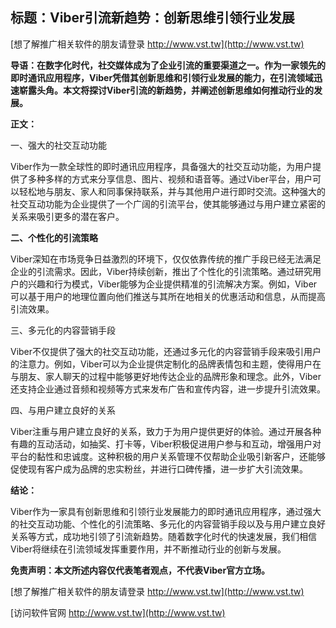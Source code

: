 ## **标题：Viber引流新趋势：创新思维引领行业发展**

[想了解推广相关软件的朋友请登录 http://www.vst.tw](http://www.vst.tw)

**导语：在数字化时代，社交媒体成为了企业引流的重要渠道之一。作为一家领先的即时通讯应用程序，Viber凭借其创新思维和引领行业发展的能力，在引流领域迅速崭露头角。本文将探讨Viber引流的新趋势，并阐述创新思维如何推动行业的发展。**

**正文：**

一、强大的社交互动功能

Viber作为一款全球性的即时通讯应用程序，具备强大的社交互动功能，为用户提供了多种多样的方式来分享信息、图片、视频和语音等。通过Viber平台，用户可以轻松地与朋友、家人和同事保持联系，并与其他用户进行即时交流。这种强大的社交互动功能为企业提供了一个广阔的引流平台，使其能够通过与用户建立紧密的关系来吸引更多的潜在客户。

**二、个性化的引流策略**

Viber深知在市场竞争日益激烈的环境下，仅仅依靠传统的推广手段已经无法满足企业的引流需求。因此，Viber持续创新，推出了个性化的引流策略。通过研究用户的兴趣和行为模式，Viber能够为企业提供精准的引流解决方案。例如，Viber可以基于用户的地理位置向他们推送与其所在地相关的优惠活动和信息，从而提高引流效果。

三、多元化的内容营销手段

Viber不仅提供了强大的社交互动功能，还通过多元化的内容营销手段来吸引用户的注意力。例如，Viber可以为企业提供定制化的品牌表情包和主题，使得用户在与朋友、家人聊天的过程中能够更好地传达企业的品牌形象和理念。此外，Viber还支持企业通过音频和视频等方式来发布广告和宣传内容，进一步提升引流效果。

四、与用户建立良好的关系

Viber注重与用户建立良好的关系，致力于为用户提供更好的体验。通过开展各种有趣的互动活动，如抽奖、打卡等，Viber积极促进用户参与和互动，增强用户对平台的黏性和忠诚度。这种积极的用户关系管理不仅帮助企业吸引新客户，还能够促使现有客户成为品牌的忠实粉丝，并进行口碑传播，进一步扩大引流效果。

**结论：**

Viber作为一家具有创新思维和引领行业发展能力的即时通讯应用程序，通过强大的社交互动功能、个性化的引流策略、多元化的内容营销手段以及与用户建立良好关系等方式，成功地引领了引流新趋势。随着数字化时代的快速发展，我们相信Viber将继续在引流领域发挥重要作用，并不断推动行业的创新与发展。

**免责声明：本文所述内容仅代表笔者观点，不代表Viber官方立场。**

[想了解推广相关软件的朋友请登录 http://www.vst.tw](http://www.vst.tw)


[访问软件官网 http://www.vst.tw](http://www.vst.tw)
